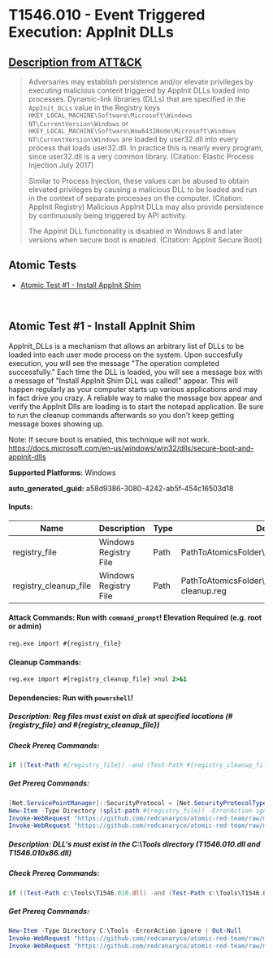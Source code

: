 # T1546.010 - Event Triggered Execution: AppInit DLLs
## [Description from ATT&CK](https://attack.mitre.org/techniques/T1546/010)
<blockquote>Adversaries may establish persistence and/or elevate privileges by executing malicious content triggered by AppInit DLLs loaded into processes. Dynamic-link libraries (DLLs) that are specified in the <code>AppInit_DLLs</code> value in the Registry keys <code>HKEY_LOCAL_MACHINE\Software\Microsoft\Windows NT\CurrentVersion\Windows</code> or <code>HKEY_LOCAL_MACHINE\Software\Wow6432Node\Microsoft\Windows NT\CurrentVersion\Windows</code> are loaded by user32.dll into every process that loads user32.dll. In practice this is nearly every program, since user32.dll is a very common library. (Citation: Elastic Process Injection July 2017)

Similar to Process Injection, these values can be abused to obtain elevated privileges by causing a malicious DLL to be loaded and run in the context of separate processes on the computer. (Citation: AppInit Registry) Malicious AppInit DLLs may also provide persistence by continuously being triggered by API activity. 

The AppInit DLL functionality is disabled in Windows 8 and later versions when secure boot is enabled. (Citation: AppInit Secure Boot)</blockquote>

## Atomic Tests

- [Atomic Test #1 - Install AppInit Shim](#atomic-test-1---install-appinit-shim)


<br/>

## Atomic Test #1 - Install AppInit Shim
AppInit_DLLs is a mechanism that allows an arbitrary list of DLLs to be loaded into each user mode process on the system. Upon succesfully execution, 
you will see the message "The operation completed successfully." Each time the DLL is loaded, you will see a message box with a message of "Install AppInit Shim DLL was called!" appear.
This will happen regularly as your computer starts up various applications and may in fact drive you crazy. A reliable way to make the message box appear and verify the 
AppInit Dlls are loading is to start the notepad application. Be sure to run the cleanup commands afterwards so you don't keep getting message boxes showing up.

Note: If secure boot is enabled, this technique will not work. https://docs.microsoft.com/en-us/windows/win32/dlls/secure-boot-and-appinit-dlls

**Supported Platforms:** Windows


**auto_generated_guid:** a58d9386-3080-4242-ab5f-454c16503d18





#### Inputs:
| Name | Description | Type | Default Value |
|------|-------------|------|---------------|
| registry_file | Windows Registry File | Path | PathToAtomicsFolder&#92;T1546.010&#92;src&#92;T1546.010.reg|
| registry_cleanup_file | Windows Registry File | Path | PathToAtomicsFolder&#92;T1546.010&#92;src&#92;T1546.010-cleanup.reg|


#### Attack Commands: Run with `command_prompt`!  Elevation Required (e.g. root or admin) 


```cmd
reg.exe import #{registry_file}
```

#### Cleanup Commands:
```cmd
reg.exe import #{registry_cleanup_file} >nul 2>&1
```



#### Dependencies:  Run with `powershell`!
##### Description: Reg files must exist on disk at specified locations (#{registry_file} and #{registry_cleanup_file})
##### Check Prereq Commands:
```powershell
if ((Test-Path #{registry_file}) -and (Test-Path #{registry_cleanup_file})) {exit 0} else {exit 1}
```
##### Get Prereq Commands:
```powershell
[Net.ServicePointManager]::SecurityProtocol = [Net.SecurityProtocolType]::Tls12
New-Item -Type Directory (split-path #{registry_file}) -ErrorAction ignore | Out-Null
Invoke-WebRequest "https://github.com/redcanaryco/atomic-red-team/raw/master/atomics/T1546.010/src/T1546.010.reg" -OutFile "#{registry_file}"
Invoke-WebRequest "https://github.com/redcanaryco/atomic-red-team/raw/master/atomics/T1546.010/src/T1546.010-cleanup.reg" -OutFile "#{registry_cleanup_file}"
```
##### Description: DLL's must exist in the C:\Tools directory (T1546.010.dll and T1546.010x86.dll)
##### Check Prereq Commands:
```powershell
if ((Test-Path c:\Tools\T1546.010.dll) -and (Test-Path c:\Tools\T1546.010x86.dll)) {exit 0} else {exit 1}
```
##### Get Prereq Commands:
```powershell
New-Item -Type Directory C:\Tools -ErrorAction ignore | Out-Null
Invoke-WebRequest "https://github.com/redcanaryco/atomic-red-team/raw/master/atomics/T1546.010/bin/T1546.010.dll" -OutFile C:\Tools\T1546.010.dll
Invoke-WebRequest "https://github.com/redcanaryco/atomic-red-team/raw/master/atomics/T1546.010/bin/T1546.010x86.dll" -OutFile C:\Tools\T1546.010x86.dll
```




<br/>
